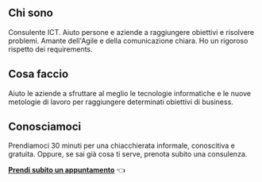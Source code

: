 ## Chi sono

Consulente ICT. Aiuto persone e aziende a raggiungere obiettivi e risolvere problemi. Amante dell'Agile e della comunicazione chiara. Ho un rigoroso rispetto dei requirements.


## Cosa faccio

Aiuto le aziende a sfruttare al meglio le tecnologie informatiche e le nuove metologie di lavoro per raggiungere determinati obiettivi di business.

## Conosciamoci

Prendiamoci 30 minuti per una chiacchierata informale, conoscitiva e gratuita. Oppure, se sai già cosa ti serve, prenota subito una consulenza.

[**Prendi subito un appuntamento**](mailto:andrea@margiovanni.com) 👈
